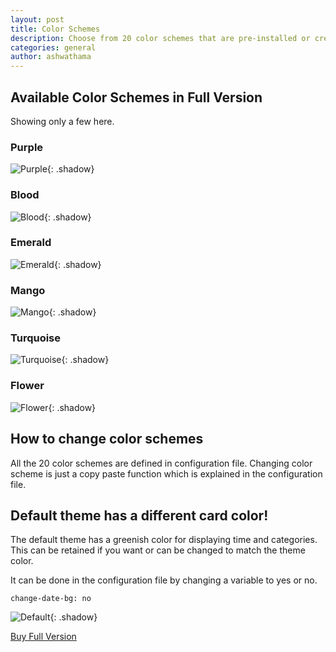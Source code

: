 ```yaml
---
layout: post
title: Color Schemes
description: Choose from 20 color schemes that are pre-installed or create a scheme yourself! This will allow you to tweak the website to completely match your style.
categories: general
author: ashwathama
---
```


## Available Color Schemes in Full Version
Showing only a few here.

### Purple
![Purple]({{site.baseurl}}/images/Purple.png){: .shadow}



### Blood
![Blood]({{site.baseurl}}/images/Blood.png){: .shadow}



### Emerald
![Emerald]({{site.baseurl}}/images/Emerald.png){: .shadow}



### Mango
![Mango]({{site.baseurl}}/images/Mango.png){: .shadow}

### Turquoise
![Turquoise]({{site.baseurl}}/images/Turquoise.png){: .shadow}


### Flower
![Flower]({{site.baseurl}}/images/Flower.png){: .shadow}


## How to change color schemes
All the 20 color schemes are defined in configuration file. Changing color scheme is just a copy paste function which is explained in the configuration file.

## Default theme has a different card color!
The default theme has a greenish color for displaying time and categories. This can be retained if you want or can be changed to match the theme color.

It can be done in the configuration file by changing a variable to yes or no.

```
change-date-bg: no
```

![Default]({{site.baseurl}}/images/Default.png){: .shadow}


[Buy Full Version](/about/)


<style>.shadow{
    box-shadow: 2px 2px 5px #aaa;
    border-radius: 0;
    margin-bottom: 3em;
}</style>